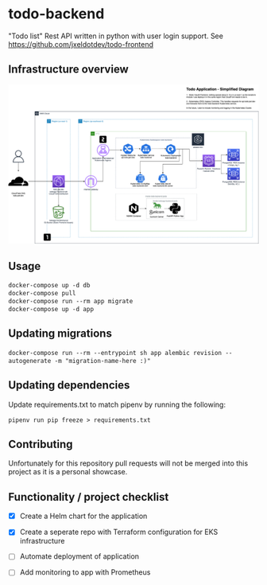
# todo-backend

"Todo list" Rest API written in python with user login support. See https://github.com/jxeldotdev/todo-frontend

## Infrastructure overview
![Infrastructure Diagram](infra/diagram.png)

## Usage

```shell
docker-compose up -d db
docker-compose pull
docker-compose run --rm app migrate
docker-compose up -d app
```

## Updating migrations
```shell
docker-compose run --rm --entrypoint sh app alembic revision --autogenerate -m "migration-name-here :)"
```

## Updating dependencies
Update requirements.txt to match pipenv by running the following:
```shell
pipenv run pip freeze > requirements.txt
```

## Contributing

Unfortunately for this repository pull requests will not be merged into this project as it is a personal showcase.


## Functionality / project checklist

- [X] Create a Helm chart for the application

- [X] Create a seperate repo with Terraform configuration for EKS infrastructure

- [ ] Automate deployment of application

- [ ] Add monitoring to app with Prometheus
